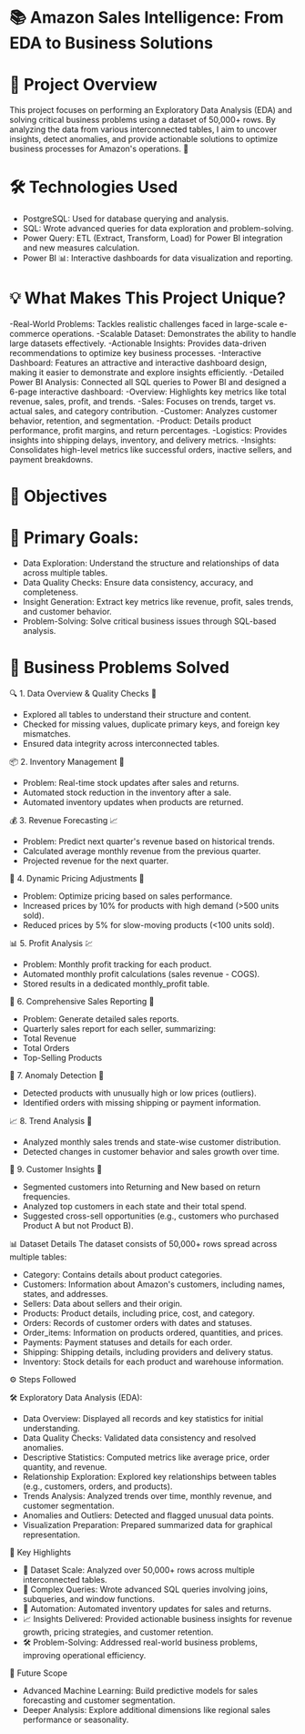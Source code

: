 # 📚 Amazon Sales Intelligence: From EDA to Business Solutions

# 🚀 Project Overview #

This project focuses on performing an Exploratory Data Analysis (EDA) and solving critical business problems using a dataset of 50,000+ rows. By analyzing the data from various interconnected tables, I aim to uncover insights, detect anomalies, and provide actionable solutions to optimize business processes for Amazon's operations. 🛒

# 🛠️ Technologies Used #
- PostgreSQL: Used for database querying and analysis.
- SQL: Wrote advanced queries for data exploration and problem-solving.
- Power Query: ETL (Extract, Transform, Load) for Power BI integration and new measures calculation.
- Power BI 📊: Interactive dashboards for data visualization and reporting.
# 💡 What Makes This Project Unique? #
-Real-World Problems: Tackles realistic challenges faced in large-scale e-commerce operations.
-Scalable Dataset: Demonstrates the ability to handle large datasets effectively.
-Actionable Insights: Provides data-driven recommendations to optimize key business processes.
-Interactive Dashboard: Features an attractive and interactive dashboard design, making it easier to demonstrate and explore insights efficiently.
-Detailed Power BI Analysis: Connected all SQL queries to Power BI and designed a 6-page interactive dashboard:
 -Overview: Highlights key metrics like total revenue, sales, profit, and trends.
 -Sales: Focuses on trends, target vs. actual sales, and category contribution.
 -Customer: Analyzes customer behavior, retention, and segmentation.
 -Product: Details product performance, profit margins, and return percentages.
 -Logistics: Provides insights into shipping delays, inventory, and delivery metrics.
 -Insights: Consolidates high-level metrics like successful orders, inactive sellers, and payment breakdowns.

# 🔑 Objectives #

# 🎯 Primary Goals:
- Data Exploration: Understand the structure and relationships of data across multiple tables.
- Data Quality Checks: Ensure data consistency, accuracy, and completeness.
- Insight Generation: Extract key metrics like revenue, profit, sales trends, and customer behavior.
- Problem-Solving: Solve critical business issues through SQL-based analysis.

# 💼 Business Problems Solved 

🔍 1. Data Overview & Quality Checks 🧹
- Explored all tables to understand their structure and content.
- Checked for missing values, duplicate primary keys, and foreign key mismatches.
- Ensured data integrity across interconnected tables.

📦 2. Inventory Management 🚛
- Problem: Real-time stock updates after sales and returns.
- Automated stock reduction in the inventory after a sale.
- Automated inventory updates when products are returned.

💰 3. Revenue Forecasting 📈
- Problem: Predict next quarter's revenue based on historical trends.
- Calculated average monthly revenue from the previous quarter.
- Projected revenue for the next quarter.

🛒 4. Dynamic Pricing Adjustments 💸
- Problem: Optimize pricing based on sales performance.
- Increased prices by 10% for products with high demand (>500 units sold).
- Reduced prices by 5% for slow-moving products (<100 units sold).

📊 5. Profit Analysis 💹
- Problem: Monthly profit tracking for each product.
- Automated monthly profit calculations (sales revenue - COGS).
- Stored results in a dedicated monthly_profit table.

📝 6. Comprehensive Sales Reporting 📃
- Problem: Generate detailed sales reports.
- Quarterly sales report for each seller, summarizing:
- Total Revenue
- Total Orders
- Top-Selling Products

🧐 7. Anomaly Detection 🚨
- Detected products with unusually high or low prices (outliers).
- Identified orders with missing shipping or payment information.

📈 8. Trend Analysis 📆
- Analyzed monthly sales trends and state-wise customer distribution.
- Detected changes in customer behavior and sales growth over time.

🤝 9. Customer Insights 👤
- Segmented customers into Returning and New based on return frequencies.
- Analyzed top customers in each state and their total spend.
- Suggested cross-sell opportunities (e.g., customers who purchased Product A but not Product B).

📊 Dataset Details
The dataset consists of 50,000+ rows spread across multiple tables:

- Category: Contains details about product categories.
- Customers: Information about Amazon's customers, including names, states, and addresses.
- Sellers: Data about sellers and their origin.
- Products: Product details, including price, cost, and category.
- Orders: Records of customer orders with dates and statuses.
- Order_items: Information on products ordered, quantities, and prices.
- Payments: Payment statuses and details for each order.
- Shipping: Shipping details, including providers and delivery status.
- Inventory: Stock details for each product and warehouse information.

⚙️ Steps Followed

🛠️ Exploratory Data Analysis (EDA):
- Data Overview: Displayed all records and key statistics for initial understanding.
- Data Quality Checks: Validated data consistency and resolved anomalies.
- Descriptive Statistics: Computed metrics like average price, order quantity, and revenue.
- Relationship Exploration: Explored key relationships between tables (e.g., customers, orders, and products).
- Trends Analysis: Analyzed trends over time, monthly revenue, and customer segmentation.
- Anomalies and Outliers: Detected and flagged unusual data points.
- Visualization Preparation: Prepared summarized data for graphical representation.

🚀 Key Highlights
- 📂 Dataset Scale: Analyzed over 50,000+ rows across multiple interconnected tables.
- 🧮 Complex Queries: Wrote advanced SQL queries involving joins, subqueries, and window functions.
- 🔄 Automation: Automated inventory updates for sales and returns.
- 📈 Insights Delivered: Provided actionable business insights for revenue growth, pricing strategies, and customer retention.
- 🛠️ Problem-Solving: Addressed real-world business problems, improving operational efficiency.

📌 Future Scope
- Advanced Machine Learning: Build predictive models for sales forecasting and customer segmentation.
- Deeper Analysis: Explore additional dimensions like regional sales performance or seasonality.
